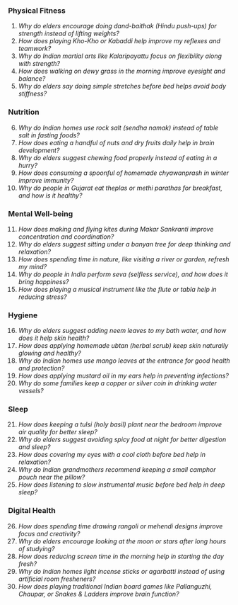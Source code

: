 ### **Physical Fitness**  
1. *Why do elders encourage doing dand-baithak (Hindu push-ups) for strength instead of lifting weights?*  
2. *How does playing Kho-Kho or Kabaddi help improve my reflexes and teamwork?*  
3. *Why do Indian martial arts like Kalaripayattu focus on flexibility along with strength?*  
4. *How does walking on dewy grass in the morning improve eyesight and balance?*  
5. *Why do elders say doing simple stretches before bed helps avoid body stiffness?*  

### **Nutrition**  
6. *Why do Indian homes use rock salt (sendha namak) instead of table salt in fasting foods?*  
7. *How does eating a handful of nuts and dry fruits daily help in brain development?*  
8. *Why do elders suggest chewing food properly instead of eating in a hurry?*  
9. *How does consuming a spoonful of homemade chyawanprash in winter improve immunity?*  
10. *Why do people in Gujarat eat theplas or methi parathas for breakfast, and how is it healthy?*  

### **Mental Well-being**  
11. *How does making and flying kites during Makar Sankranti improve concentration and coordination?*  
12. *Why do elders suggest sitting under a banyan tree for deep thinking and relaxation?*  
13. *How does spending time in nature, like visiting a river or garden, refresh my mind?*  
14. *Why do people in India perform seva (selfless service), and how does it bring happiness?*  
15. *How does playing a musical instrument like the flute or tabla help in reducing stress?*  

### **Hygiene**  
16. *Why do elders suggest adding neem leaves to my bath water, and how does it help skin health?*  
17. *How does applying homemade ubtan (herbal scrub) keep skin naturally glowing and healthy?*  
18. *Why do Indian homes use mango leaves at the entrance for good health and protection?*  
19. *How does applying mustard oil in my ears help in preventing infections?*  
20. *Why do some families keep a copper or silver coin in drinking water vessels?*  

### **Sleep**  
21. *How does keeping a tulsi (holy basil) plant near the bedroom improve air quality for better sleep?*  
22. *Why do elders suggest avoiding spicy food at night for better digestion and sleep?*  
23. *How does covering my eyes with a cool cloth before bed help in relaxation?*  
24. *Why do Indian grandmothers recommend keeping a small camphor pouch near the pillow?*  
25. *How does listening to slow instrumental music before bed help in deep sleep?*  

### **Digital Health**  
26. *How does spending time drawing rangoli or mehendi designs improve focus and creativity?*  
27. *Why do elders encourage looking at the moon or stars after long hours of studying?*  
28. *How does reducing screen time in the morning help in starting the day fresh?*  
29. *Why do Indian homes light incense sticks or agarbatti instead of using artificial room fresheners?*  
30. *How does playing traditional Indian board games like Pallanguzhi, Chaupar, or Snakes & Ladders improve brain function?*
